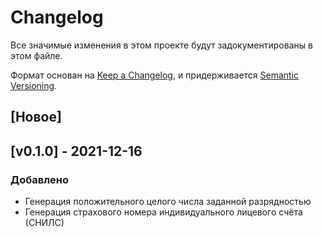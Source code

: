 # Changelog
Все значимые изменения в этом проекте будут задокументированы в этом файле.

Формат основан на [Keep a Changelog](https://keepachangelog.com/en/1.0.0/),
и придерживается [Semantic Versioning](https://semver.org/spec/v2.0.0.html).

## [Новое]

## [v0.1.0] - 2021-12-16
### Добавлено
- Генерация положительного целого числа заданной разрядностью
- Генерация страхового номера индивидуального лицевого счёта (СНИЛС)